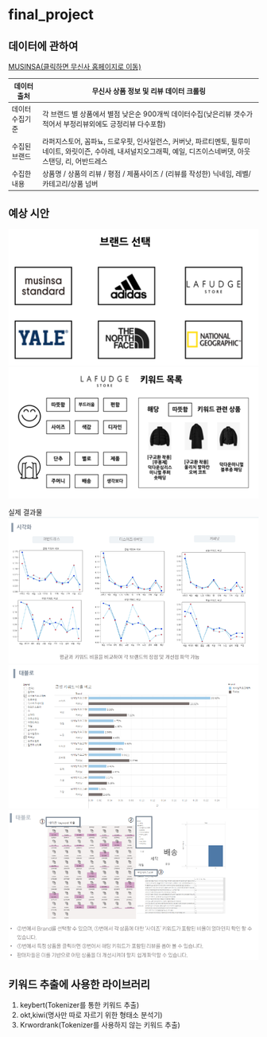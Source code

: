 # final_project

## 데이터에 관하여
[MUSINSA(클릭하면 무신사 홈페이지로 이동)](https://www.musinsa.com/app/)

| 데이터 출처  |  무신사 상품 정보 및 리뷰 데이터 크롤링 |
| --- | --- |
| 데이터 수집기준 | 각 브랜드 별  상품에서  별점 낮은순  900개씩 데이터수집(낮은리뷰 갯수가 적어서 부정리뷰외에도 긍정리뷰 다수포함) |
| 수집된 브랜드 | 라퍼지스토어, 꼼파뇨, 드로우핏, 인사일런스, 커버낫, 파르티멘토, 필루미네이트, 와릿이즌, 수아레, 내셔널지오그래픽, 예일, 디즈이스네버댓, 아웃스탠딩, 리, 어반드레스 |
| 수집한 내용  | 상품명 / 상품의 리뷰 /  평점 /  제품사이즈 / (리뷰를 작성한) 닉네임, 레벨/ 카테고리/상품 넘버  |

## 예상 시안

![예상시안1](/img_folder/결과물예상도1.png)
![예상시안2](/img_folder/결과물예상도2.png)

실제 결과물
![결과물1](/img_folder/결과물1.png)
![결과물2](/img_folder/결과물2.png)
![결과물3](/img_folder/결과물3.png)


## 키워드 추출에 사용한 라이브러리

1. keybert(Tokenizer를 통한 키워드 추출)
2. okt,kiwi(명사만 따로 자르기 위한 형태소 분석기)
3. Krwordrank(Tokenizer를 사용하지 않는 키워드 추출)
